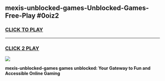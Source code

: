 
## mexis-unblocked-games-Unblocked-Games-Free-Play #0oiz2
<h3>
<a href="https://us.freeplayer.one?title=mexis-unblocked-games&ref=9M">CLICK TO PLAY</a></h3>
<hr>

<h3>
<a href="https://us.freeplayer.one?title=mexis-unblocked-games&ref=9M">CLICK 2 PLAY</a>
  
</h3>

<a href="https://us.freeplayer.one?title=mexis-unblocked-games&ref=9M"><img src="https://clearcache.store/games.png"></a>


**mexis-unblocked-games games unblocked: Your Gateway to Fun and Accessible Online Gaming**
